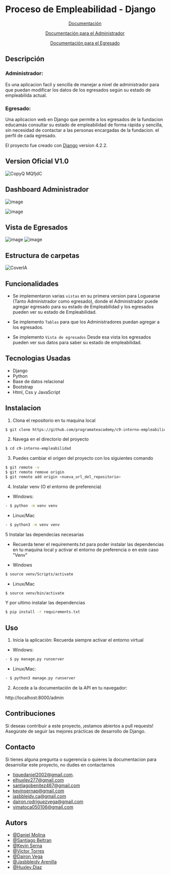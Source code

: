 # Proceso de Empleabilidad - Django

<p align="center">
<a href="https://right-quotation-339.notion.site/Educam-s-a5ce6e853a964fc289c8c35e0ac6a63d">Documentación</a>

<p align="center">
<a href="https://drive.google.com/file/d/1s3TToiMjs-wAZBhb16aZGY1ydK0nAcne/view?usp=drive_link">Documentación para el Administrador</a>
<br/>
<p align="center">
<a href="https://drive.google.com/file/d/1v-_DhD2Zv9vz3Ft6GQdqdVanfbj-LU_W/view?usp=sharing">Documentación para el Egresado</a>
<br/>

## Descripción
### Administrador:
Es una aplicacion facil y sencilla de manejar a nivel de administrador para que puedan modificar los datos de los egresados según su estado de empleabilida actual.

### Egresado:
Una aplicacion web en Django que permite a los egresados de la fundacion educamás consultar su estado de empleabilidad de forma rápida y sencilla, sin necesidad de contactar a las personas encargadas de la fundacion. el perfil de cada egresado.


El proyecto fue creado con [Django](https://www.djangoproject.com/) version 4.2.2.

## Version Oficial V1.0

![CopyQ MQfjdC](https://github.com/programateacademy/c9-interno-empleabilidad/assets/90277397/7d72e038-f047-488a-985a-7a3de5fed5c5)



## Dashboard Administrador

![image](https://github.com/programateacademy/c9-interno-empleabilidad/assets/90277397/411cc87e-7671-4df5-b4a7-ef538b7e1aac)

![image](https://github.com/programateacademy/c9-interno-empleabilidad/assets/90277397/9eda8b0d-5dc6-4a19-974a-1b1df6b39b92)

## Vista de Egresados
![image](https://github.com/programateacademy/c9-interno-empleabilidad/assets/90277397/ffde5dd7-6efb-486f-bdee-ef035dfd677c)
![image](https://github.com/programateacademy/c9-interno-empleabilidad/assets/90277397/5ebad1a8-4a2d-45b1-887c-05910728481e)





## Estructura de carpetas
![CoverIA](https://github.com/programateacademy/c9-interno-empleabilidad/assets/90277397/c95bdd28-b36d-479f-a04f-2971c36256cf)




## Funcionalidades

- Se implementaron varias `vistas` en su primera version para Loguearse (Tanto Administrador como egresado), donde el Administrador puede agregar egresado para su estado de Empleabilidad y los egresados pueden ver su estado de Empleabilidad.

- Se implemento `Tablas` para que los Administradores puedan agregar a los egresados.

- Se implemento `Vista de egresados` Desde esa vista los egresados pueden ver sus datos para saber su estado de empleabilidad.

## Tecnologias Usadas
- Django
- Python
- Base de datos relacional
- Bootstrap
- Html, Css y JavaScript

## Instalacion

1. Clona el repositorio en tu maquina local
```bash
$ git clone https://github.com/programateacademy/c9-interno-empleabilidad.git
```

2. Navega en el directorio del proyecto 
```bash
$ cd c9-interno-empleabilidad
```

3. Puedes cambiar el origen del proyecto con los siguientes comando

```bash
$ git remote -v
$ git remote remove origin
$ git remote add origin <nueva_url_del_repositorio>
```

4. Instalar venv (O el entorno de preferencia)
- Windows:
```bash
- $ python -m venv venv
```
- Linux/Mac
```bash
- $ python3 -m venv venv
```


5 Instalar las dependecias necesarias
- Recuerda tener el requirements.txt para poder instalar las dependencias en tu maquina local y activar el entorno de preferencia o en este caso "Venv"

- Windows
```bash
$ source venv/Scripts/activate
```

- Linux/Mac
```bash
$ source venv/bin/activate
```
Y por ultimo instalar las dependencias

```bash
$ pip install -r requirements.txt
```

## Uso

1. Inicia la aplicación: Recuerda siempre activar el entorno virtual

- Windows:

```bash
- $ py manage.py runserver 
```

- Linux/Mac:

```bash
- $ python3 manage.py runserver
```

2. Accede a la documentación de la API en tu navegador:

http://localhost:8000/admin

## Contribuciones

Si deseas contribuir a este proyecto, ¡estamos abiertos a pull requests! Asegúrate de seguir las mejores prácticas de desarrollo de Django.


## Contacto

Si tienes alguna pregunta o sugerencia o quieres la documentacion para desarrollar este proyecto, no dudes en contactarnos
- [tiquedaniel2002@gmail.com](tiquedaniel2002@gmail.com).
- [elhuxley277@gmail.com](elhuxley277@gmail.com)
- [santiagobenitez467@gmail.com](santiagobenitez467@gmail.com)
- [kevinsernap@gmail.com](kevinsernap@gmail.com)
- [jasbbleidy.ca@gmail.com](jasbbleidy.ca@gmail.com)
- [dairon.rodriguezvega@gmail.com](dairon.rodriguezvega@gmail.com)
- [vimatoca050106@gmail.com](vimatoca050106@gmail.com)


## Autors

- [@Daniel Molina](https://github.com/TheLostHeaven)
- [@Santiago Beltran](https://github.com/SBenitezUran)
- [@Kevin Serna](https://github.com/KeviinSerna)
- [@Victor Torres](https://github.com/Victor050106)
- [@Dairon Vega](https://github.com/DaironRV)
- [@Jasbbleidy Arenilla](https://github.com/Jasbbleidy)
- [@Huxley Diaz](https://github.com/heisemberghuxley)
